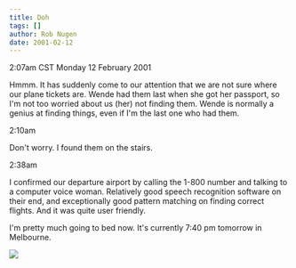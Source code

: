 ```yaml
---
title: Doh
tags: []
author: Rob Nugen
date: 2001-02-12
---
```


<title>Australia tickets seem to be missing</title>
<p class=date>2:07am CST Monday 12 February 2001</p>

<p>Hmmm.  It has suddenly come to our attention that we are not sure
where our plane tickets are.  Wende had them last when she got her
passport, so I'm not too worried about us (her) not finding them.
Wende is normally a genius at finding things, even if I'm the last one
who had them.</p>

<p class=date>2:10am</p>

<p>Don't worry.  I found them on the stairs.</p>

<p class=date>2:38am</p>

<p>I confirmed our departure airport by calling the 1-800 number and
talking to a computer voice woman.  Relatively good speech recognition
software on their end, and exceptionally good pattern matching on
finding correct flights.  And it was quite user friendly.</p>

<p>I'm pretty much going to bed now.  It's currently 7:40 pm tomorrow
in Melbourne.</p>

<p><img src='/images/rob/wL-ROB.gif'/></p>

